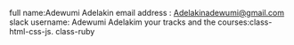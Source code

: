 full name:Adewumi Adelakin
email address : Adelakinadewumi@gmail.com
slack username: Adewumi Adelakim
your tracks and the courses:class-html-css-js. class-ruby